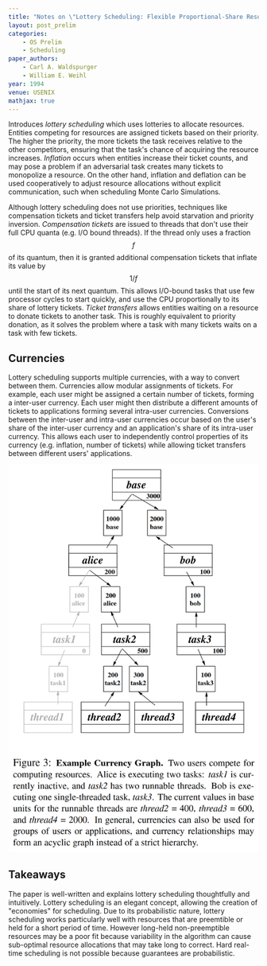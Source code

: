 ```yaml
---
title: "Notes on \"Lottery Scheduling: Flexible Proportional-Share Resource Management\""
layout: post_prelim
categories:
    - OS Prelim
    - Scheduling
paper_authors:
    - Carl A. Waldspurger
    - William E. Weihl
year: 1994
venue: USENIX
mathjax: true
---
```


Introduces *lottery scheduling* which uses lotteries to allocate resources.
Entities competing for resources are assigned tickets based on their priority.
The higher the priority, the more tickets the task receives relative to the other competitors, ensuring that the task's chance of acquiring the resource increases.
*Inflation* occurs when entities increase their ticket counts, and may pose a problem if an adversarial task creates many tickets to monopolize a resource.
On the other hand, inflation and deflation can be used cooperatively to adjust resource allocations without explicit communication, such when scheduling Monte Carlo Simulations.

Although lottery scheduling does not use priorities, techniques like compensation tickets and ticket transfers help avoid starvation and priority inversion.
*Compensation tickets* are issued to threads that don't use their full CPU quanta (e.g. I/O bound threads).
If the thread only uses a fraction $$f$$ of its quantum, then it is granted additional compensation tickets that inflate its value by $$1/f$$ until the start of its next quantum.
This allows I/O-bound tasks that use few processor cycles to start quickly, and use the CPU proportionally to its share of lottery tickets.
*Ticket transfers* allows entities waiting on a resource to donate tickets to another task.
This is roughly equivalent to priority donation, as it solves the problem where a task with many tickets waits on a task with few tickets.

## Currencies

Lottery scheduling supports multiple currencies, with a way to convert between them.
Currencies allow modular assignments of tickets.
For example, each user might be assigned a certain number of tickets, forming a inter-user currency.
Each user might then distribute a different amounts of tickets to applications forming several intra-user currencies.
Conversions between the inter-user and intra-user currencies occur based on the user's share of the inter-user currency and an application's share of its intra-user currency. This allows each user to independently control properties of its currency (e.g. inflation, number of tickets) while allowing ticket transfers between different users' applications.

![Figure 3: Currencies](/assets/pictures/posts/os_prelim/lottery_scheduling_currencies.png)

## Takeaways

The paper is well-written and explains lottery scheduling thoughtfully and intuitively.
Lottery scheduling is an elegant concept, allowing the creation of "economies" for scheduling.
Due to its probabilistic nature, lottery scheduling works particularly well with resources that are preemtible or held for a short period of time.
However long-held non-preemptible resources may be a poor fit because variability in the algorithm can cause sub-optimal resource allocations that may take long to correct.
Hard real-time scheduling is not possible because guarantees are probabilistic.
